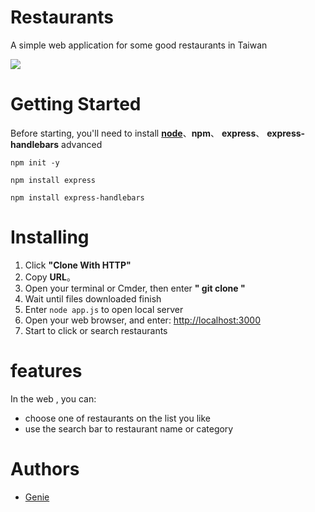 # Restaurants
A simple web application for some good restaurants in Taiwan

![](https://i.imgur.com/2nPAokA.png)

# Getting Started
Before starting, you'll need to install [**node**](https://nodejs.org/zh-tw/download/)、**npm**、 **express**、 **express-handlebars** advanced

``` 
npm init -y 
```
``` 
npm install express 
```
``` 
npm install express-handlebars 
```
# Installing
1. Click **"Clone With HTTP"**
2. Copy **URL**。
3. Open your terminal or Cmder, then enter **" git clone <URL>"**
4. Wait until files downloaded finish
5. Enter ```node app.js``` to open local server
6. Open your web browser, and enter: [http://localhost:3000](http://localhost:3000)
7. Start to click or search restaurants 


# features
In the web , you can:
* choose one of restaurants on the list you like
* use the search bar to restaurant name or category 

# Authors
* [Genie](https://github.com/4genie)
